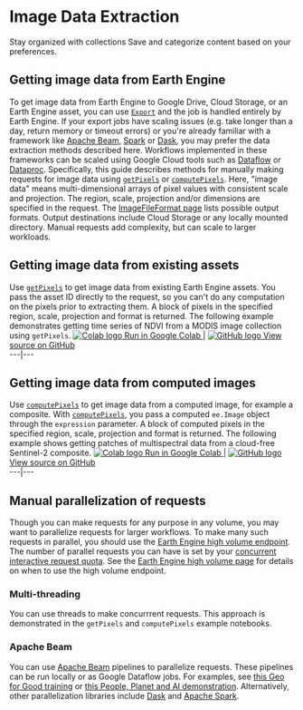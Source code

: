  
#  Image Data Extraction
Stay organized with collections  Save and categorize content based on your preferences. 
##  Getting image data from Earth Engine 
To get image data from Earth Engine to Google Drive, Cloud Storage, or an Earth Engine asset, you can use [`Export`](https://developers.google.com/earth-engine/guides/exporting) and the job is handled entirely by Earth Engine. If your export jobs have scaling issues (e.g. take longer than a day, return memory or timeout errors) or you're already familiar with a framework like [Apache Beam](https://beam.apache.org/), [Spark](https://spark.apache.org/) or [Dask](https://www.dask.org/), you may prefer the data extraction methods described here. Workflows implemented in these frameworks can be scaled using Google Cloud tools such as [Dataflow](https://cloud.google.com/dataflow) or [Dataproc](https://cloud.google.com/dataproc). 
Specifically, this guide describes methods for manually making requests for image data using [`getPixels`](https://developers.google.com/earth-engine/apidocs/ee-data-getpixels) or [`computePixels`](https://developers.google.com/earth-engine/apidocs/ee-data-computepixels). Here, "image data" means multi-dimensional arrays of pixel values with consistent scale and projection. The region, scale, projection and/or dimensions are specified in the request. The [ImageFileFormat page](https://developers.google.com/earth-engine/reference/rest/v1/ImageFileFormat) lists possible output formats. Output destinations include Cloud Storage or any locally mounted directory. Manual requests add complexity, but can scale to larger workloads. 
## Getting image data from existing assets
Use [`getPixels`](https://developers.google.com/earth-engine/apidocs/ee-data-getpixels) to get image data from existing Earth Engine assets. You pass the asset ID directly to the request, so you can't do any computation on the pixels prior to extracting them. A block of pixels in the specified region, scale, projection and format is returned. The following example demonstrates getting time series of NDVI from a MODIS image collection using `getPixels`. 
[ ![Colab logo](https://developers.google.com/static/earth-engine/images/colab_logo_32px.png) Run in Google Colab ](https://colab.research.google.com/github/google/earthengine-community/blob/master/guides/linked/Earth_Engine_training_patches_getPixels.ipynb) |  [ ![GitHub logo](https://developers.google.com/static/earth-engine/images/GitHub-Mark-32px.png) View source on GitHub ](https://github.com/google/earthengine-community/blob/master/guides/linked/Earth_Engine_training_patches_getPixels.ipynb)  
---|---  
## Getting image data from computed images
Use [`computePixels`](https://developers.google.com/earth-engine/apidocs/ee-data-computepixels) to get image data from a computed image, for example a composite. With [`computePixels`](https://developers.google.com/earth-engine/apidocs/ee-data-computepixels), you pass a computed `ee.Image` object through the `expression` parameter. A block of computed pixels in the specified region, scale, projection and format is returned. The following example shows getting patches of multispectral data from a cloud-free Sentinel-2 composite. 
[ ![Colab logo](https://developers.google.com/static/earth-engine/images/colab_logo_32px.png) Run in Google Colab ](https://colab.research.google.com/github/google/earthengine-community/blob/master/guides/linked/Earth_Engine_training_patches_computePixels.ipynb) |  [ ![GitHub logo](https://developers.google.com/static/earth-engine/images/GitHub-Mark-32px.png) View source on GitHub ](https://github.com/google/earthengine-community/blob/master/guides/linked/Earth_Engine_training_patches_computePixels.ipynb)  
---|---  
## Manual parallelization of requests
Though you can make requests for any purpose in any volume, you may want to parallelize requests for larger workflows. To make many such requests in parallel, you should use the [Earth Engine high volume endpoint](https://developers.google.com/earth-engine/cloud/highvolume). The number of parallel requests you can have is set by your [concurrent interactive request quota](https://developers.google.com/earth-engine/guides/usage#concurrent_interactive_requests). See the [Earth Engine high volume page](https://developers.google.com/earth-engine/cloud/highvolume) for details on when to use the high volume endpoint. 
### Multi-threading
You can use threads to make concurrrent requests. This approach is demonstrated in the `getPixels` and `computePixels` example notebooks. 
### Apache Beam
You can use [Apache Beam](https://beam.apache.org/) pipelines to parallelize requests. These pipelines can be run locally or as Google Dataflow jobs. For examples, see [this Geo for Good training](https://earthoutreachonair.withgoogle.com/events/geoforgood22?talk=day1-trackthree-talk2) or [this People, Planet and AI demonstration](https://github.com/GoogleCloudPlatform/python-docs-samples/tree/main/people-and-planet-ai/land-cover-classification). Alternatively, other parallelization libraries include [Dask](https://www.dask.org/) and [Apache Spark](https://spark.apache.org/). 
